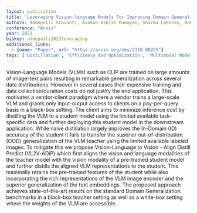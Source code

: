 ```yaml
---
layout: publication
title: 'Leveraging Vision-language Models For Improving Domain Generalization In Image Classification'
authors: Addepalli Sravanti, Asokan Ashish Ramayee, Sharma Lakshay, Babu R. Venkatesh
conference: "Arxiv"
year: 2023
bibkey: addepalli2023leveraging
additional_links:
  - {name: "Paper", url: "https://arxiv.org/abs/2310.08255"}
tags: ['Distillation', 'Efficiency And Optimization', 'Multimodal Models', 'RAG', 'Training Techniques']
---
```

Vision-Language Models (VLMs) such as CLIP are trained on large amounts of image-text pairs resulting in remarkable generalization across several data distributions. However in several cases their expensive training and data collection/curation costs do not justify the end application. This motivates a vendor-client paradigm where a vendor trains a large-scale VLM and grants only input-output access to clients on a pay-per-query basis in a black-box setting. The client aims to minimize inference cost by distilling the VLM to a student model using the limited available task-specific data and further deploying this student model in the downstream application. While naive distillation largely improves the In-Domain (ID) accuracy of the student it fails to transfer the superior out-of-distribution (OOD) generalization of the VLM teacher using the limited available labeled images. To mitigate this we propose Vision-Language to Vision - Align Distill Predict (VL2V-ADiP) which first aligns the vision and language modalities of the teacher model with the vision modality of a pre-trained student model and further distills the aligned VLM representations to the student. This maximally retains the pre-trained features of the student while also incorporating the rich representations of the VLM image encoder and the superior generalization of the text embeddings. The proposed approach achieves state-of-the-art results on the standard Domain Generalization benchmarks in a black-box teacher setting as well as a white-box setting where the weights of the VLM are accessible.
